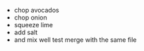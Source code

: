 * chop avocados
* chop onion
* squeeze lime
* add salt
* and mix well
test merge with the same file

